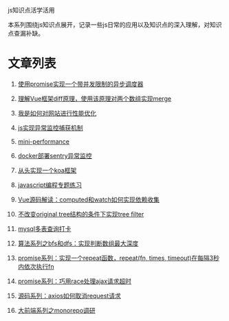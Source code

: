 js知识点活学活用

本系列围绕js知识点展开，记录一些js日常的应用以及知识点的深入理解，对知识点查漏补缺。


# 文章列表
1. [使用promise实现一个带并发限制的异步调度器](https://github.com/apollojie/javascript/issues/4)  

2. [理解Vue框架diff原理，使用该原理对两个数组实现merge](https://github.com/apollojie/javascript/issues/3)   

3. [我是如何对网站进行性能优化](https://github.com/apollojie/javascript/issues/5)  

4. [js实现异常监控捕获机制](https://github.com/apollojie/mini-report/blob/master/report-core.js)  

5. [mini-performance](https://github.com/apollojie/mini-performance/blob/master/mini-performance.js)  

6. [docker部署sentry异常监控](https://github.com/apollojie/blogs/issues/6)   

7. [从头实现一个koa框架](https://github.com/apollojie/simpleKoa)  

8. [javascript编程专题练习](https://github.com/apollojie/javascript-topic/tree/master)

9. [Vue源码解读：computed和watch如何实现依赖收集](https://github.com/apollojie/blogs/issues/8)  

10. [不改变original tree结构的条件下实现tree filter](https://github.com/apollojie/javascript-topic/blob/master/%E6%A0%91%E7%B1%BB/tree%E6%A0%91%E5%BD%A2%E8%BF%87%E6%BB%A4.js)  

11. [mysql多表查询打卡](https://github.com/apollojie/blogs/issues/9)  

12. [算法系列之bfs和dfs：实现判断数组最大深度](https://github.com/apollojie/blogs/issues/10)  

13. [promise系列：实现一个repeat函数，repeat(fn, times, timeout)在每隔3秒内依次执行fn ](https://github.com/apollojie/blogs/issues/11)  

14. [promise系列：巧用race处理ajax请求超时](https://github.com/apollojie/blogs/issues/12)

15. [源码系列：axios如何取消request请求](https://github.com/apollojie/blogs/issues/13)

16. [大前端系列之monorepo调研](https://github.com/apollojie/blogs/issues/14)
